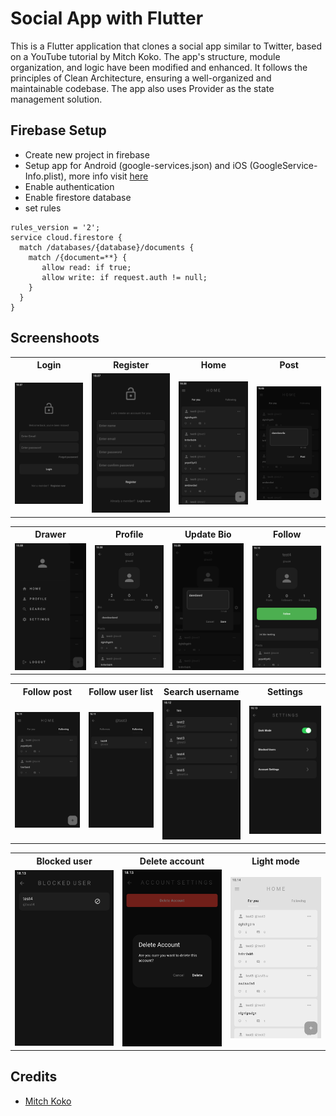 # Social App with Flutter

This is a Flutter application that clones a social app similar to Twitter, based on a YouTube tutorial by Mitch Koko. The app's structure, module organization, and logic have been modified and enhanced. It follows the principles of Clean Architecture, ensuring a well-organized and maintainable codebase. The app also uses Provider as the state management solution.

## Firebase Setup
- Create new project in firebase
- Setup app for Android (google-services.json) and iOS (GoogleService-Info.plist), more info visit [here](https://firebase.google.com/docs/flutter/setup)
- Enable authentication 
- Enable firestore database
- set rules
```
rules_version = '2';
service cloud.firestore {
  match /databases/{database}/documents {
    match /{document=**} {
       allow read: if true;
       allow write: if request.auth != null;
    }
  }
}
```

## Screenshoots
<table>
  <tr>
    <th>Login</th>
    <th>Register</th>
    <th>Home</th>
        <th>Post</th>
  </tr>
  <tr>
    <td><img src="screenshoot/1.%20login.png" height="25%"/></td>
    <td><img src="screenshoot/2.%20register.png" height="25%"/></td>
    <td><img src="screenshoot/3.%20home.png" height="25%"/></td>
    <td><img src="screenshoot/4.%20post.png" height="25%"/></td>
  </tr>
</table>

<table>
  <tr>
    <th>Drawer</th>
    <th>Profile</th>
    <th>Update Bio</th>
        <th>Follow </th>
  </tr>
  <tr>
    <td><img src="screenshoot/5.%20drawer.png" height="25%"/></td>
    <td><img src="screenshoot/6.%20profile.png" height="25%"/></td>
    <td><img src="screenshoot/7.%20update%20bio.png" height="25%"/></td>
    <td><img src="screenshoot/8.%20follow.png" height="25%"/></td>
  </tr>
</table>

  <table>
  <tr>
    <th>Follow post</th>
    <th>Follow user list</th>
    <th>Search username</th>
        <th>Settings</th>
  </tr>
  <tr>
    <td><img src="screenshoot/9.%20follow%20post.png" height="25%"/></td>
    <td><img src="screenshoot/10.%20follow%20user%20list.png" height="25%"/></td>
    <td><img src="screenshoot/11.%20search%20username.png" height="25%"/></td>
    <td><img src="screenshoot/12.%20settings.png" height="25%"/></td>
  </tr>
</table>

  <table>
  <tr>
    <th>Blocked user</th>
    <th>Delete account</th>
    <th>Light mode</th>
  </tr>
  <tr>
    <td><img src="screenshoot/13.%20blocked%20user.png" height="25%"/></td>
    <td><img src="screenshoot/14.%20delete%20account.png" height="25%"/></td>
    <td><img src="screenshoot/15.%20light%20mode.png" height="25%"/></td>
  </tr>
</table>

## Credits
- [Mitch Koko](https://www.youtube.com/@createdbykoko)
